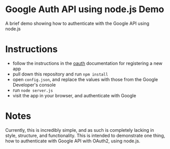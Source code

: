 Google Auth API using node.js Demo
======================================

A brief demo showing how to authenticate with the Google API using node.js 

# Instructions

* follow the instructions in the [oauth](https://developers.google.com/+/api/oauth) documentation for registering a new app
* pull down this repository and run `npm install`
* open `config.json`, and replace the values with those from the Google Developer's console
* run `node server.js`
* visit the app in your browser, and authenticate with Google

# Notes

Currently, this is incredibly simple, and as such is completely lacking in style, structure, and functionality. This is intended to demonstrate one thing, how to authenticate with Google API with OAuth2, using node.js.